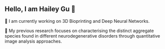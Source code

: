 ## Hello, I am Hailey Gu 👋

🔭 I am currently working on 3D Bioprinting and Deep Neural Networks. 


🌱 My previous research focuses on characterising the distinct aggregate species found in different neurodegenerative disorders through quantitative image analysis approaches.

<!--
**Haileygu99/Haileygu99** is a ✨ _special_ ✨ repository because its `README.md` (this file) appears on your GitHub profile.

Here are some ideas to get you started:

- 🔭 🌱 I’m currently working as a research technician at the Ye Lab at Imperial College London. I was a MSc student studying Healthy Data Analytics at Imperial College London and joined the lab for my research project. My current research continues to focuse on characterising the distinct aggregate species found in different neurodegenerative disorders through quantitative image analysis approaches.

- 💬 Ask me about ...
- 📫 How to reach me: ...
- 😄 Pronouns: ...
- ⚡ Fun fact: ...
-->
